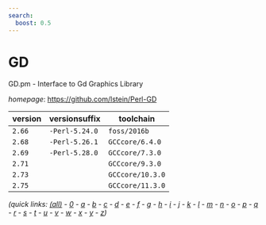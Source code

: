 ```yaml
---
search:
  boost: 0.5
---
```

# GD

GD.pm - Interface to Gd Graphics Library

*homepage*: <https://github.com/lstein/Perl-GD>

version | versionsuffix | toolchain
--------|---------------|----------
``2.66`` | ``-Perl-5.24.0`` | ``foss/2016b``
``2.68`` | ``-Perl-5.26.1`` | ``GCCcore/6.4.0``
``2.69`` | ``-Perl-5.28.0`` | ``GCCcore/7.3.0``
``2.71`` |  | ``GCCcore/9.3.0``
``2.73`` |  | ``GCCcore/10.3.0``
``2.75`` |  | ``GCCcore/11.3.0``


*(quick links: [(all)](../index.md) - [0](../0/index.md) - [a](../a/index.md) - [b](../b/index.md) - [c](../c/index.md) - [d](../d/index.md) - [e](../e/index.md) - [f](../f/index.md) - [g](../g/index.md) - [h](../h/index.md) - [i](../i/index.md) - [j](../j/index.md) - [k](../k/index.md) - [l](../l/index.md) - [m](../m/index.md) - [n](../n/index.md) - [o](../o/index.md) - [p](../p/index.md) - [q](../q/index.md) - [r](../r/index.md) - [s](../s/index.md) - [t](../t/index.md) - [u](../u/index.md) - [v](../v/index.md) - [w](../w/index.md) - [x](../x/index.md) - [y](../y/index.md) - [z](../z/index.md))*

